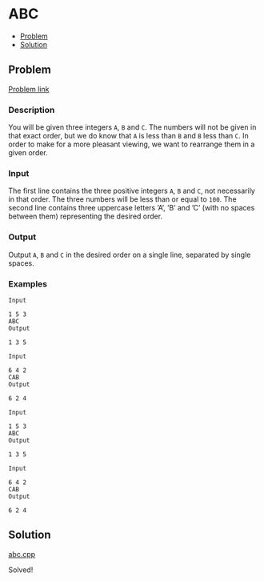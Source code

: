 # ABC
- [Problem](#problem)
- [Solution](#solution)

## Problem
[Problem link](https://open.kattis.com/problems/abc)

### Description

You will be given three integers `A`, `B` and `C`. The numbers will not be given in that exact order, but we do know that `A` is less than `B` and `B` less than `C`. In order to make for a more pleasant viewing, we want to rearrange them in a given order.

### Input
The first line contains the three positive integers `A`, `B` and `C`, not necessarily in that order. The three numbers will be less than or equal to `100`.
The second line contains three uppercase letters ’A’, ’B’ and ’C’ (with no spaces between them) representing the desired order.

### Output
Output `A`, `B` and `C` in the desired order on a single line, separated by single spaces. 

### Examples
```
Input

1 5 3
ABC
Output

1 3 5
```
```
Input

6 4 2
CAB
Output

6 2 4
```
```
Input

1 5 3
ABC
Output

1 3 5
```
```
Input

6 4 2
CAB
Output

6 2 4
```


## Solution

[abc.cpp](./abc.cpp)

Solved!